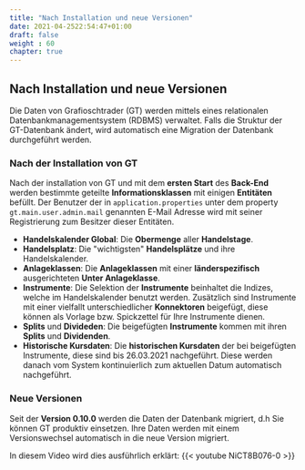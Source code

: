 ```yaml
---
title: "Nach Installation und neue Versionen"
date: 2021-04-2522:54:47+01:00
draft: false
weight : 60
chapter: true
---
```

## Nach Installation und neue Versionen
Die Daten von Grafioschtrader (GT) werden mittels eines relationalen Datenbankmanagementsystem (RDBMS) verwaltet. Falls die Struktur der GT-Datenbank ändert, wird automatisch eine Migration der Datenbank durchgeführt werden.

### Nach der Installation von GT
Nach der installation von GT und mit dem **ersten Start** des **Back-End** werden bestimmte geteilte **Informationsklassen** mit einigen **Entitäten** befüllt. Der Benutzer der in `application.properties` unter dem property `gt.main.user.admin.mail` genannten E-Mail Adresse wird mit seiner Registrierung zum Besitzer dieser Entitäten.

+ **Handelskalender Global**: Die **Obermenge** aller **Handelstage**.
+ **Handelsplatz**: Die "wichtigsten" **Handelsplätze** und ihre Handelskalender.
+ **Anlageklassen**: Die **Anlageklassen** mit einer **länderspezifisch** ausgerichteten **Unter Anlageklasse**.
+ **Instrumente**: Die Selektion der **Instrumente** beinhaltet die Indizes, welche im Handelskalender benutzt werden. Zusätzlich sind Instrumente mit einer vielfallt unterschiedlicher **Konnektoren** beigefügt, diese können als Vorlage bzw. Spickzettel für Ihre Instrumente dienen.
+ **Splits** und **Divideden**: Die beigefügten **Instrumente** kommen mit ihren **Splits** und **Dividenden**.
+ **Historische Kursdaten**: Die **historischen Kursdaten** der bei beigefügten Instrumente, diese sind bis 26.03.2021 nachgeführt. Diese werden danach vom System kontinuierlich zum aktuellen Datum automatisch nachgeführt.

### Neue Versionen
Seit der **Version 0.10.0** werden die Daten der Datenbank migriert, d.h Sie können GT produktiv einsetzen. Ihre Daten werden mit einem Versionswechsel automatisch in die neue Version migriert.

In diesem Video wird dies ausführlich erklärt:
{{< youtube NiCT8B076-0 >}}